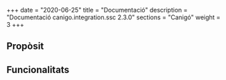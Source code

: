 +++
date        = "2020-06-25"
title       = "Documentació"
description = "Documentació canigo.integration.ssc 2.3.0"
sections    = "Canigó"
weight      = 3
+++

## Propòsit



## Funcionalitats
